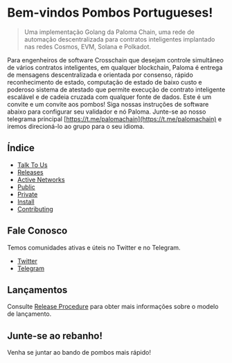 # Bem-vindos Pombos Portugueses!
> Uma implementação Golang da Paloma Chain, uma rede de automação descentralizada para contratos inteligentes
> implantado nas redes Cosmos, EVM, Solana e Polkadot.

Para engenheiros de software Crosschain que desejam controle simultâneo de vários contratos inteligentes, em qualquer blockchain, Paloma é entrega de mensagens descentralizada e orientada por consenso, rápido reconhecimento de estado, computação de estado de baixo custo e poderoso sistema de atestado que permite execução de contrato inteligente escalável e de cadeia cruzada com qualquer fonte de dados. Este é um convite e um convite aos pombos! Siga nossas instruções de software abaixo para configurar seu validador e nó Paloma. Junte-se ao nosso telegrama principal [https://t.me/palomachain](https://t.me/palomachain) e iremos direcioná-lo ao grupo para o seu idioma.

## Índice
- [Talk To Us](#talk-to-us)
- [Releases](#releases)
- [Active Networks](#active-networks)
- [Public](#public)
- [Private](#private)
- [Install](#install)
- [Contributing](CONTRIBUTING.md)

## Fale Conosco
Temos comunidades ativas e úteis no Twitter e no Telegram.
* [Twitter](https://twitter.com/paloma_chain)
* [Telegram](https://t.me/palomachain)

## Lançamentos
Consulte [Release Procedure](CONTRIBUTING.md#release-procedure) para obter mais informações sobre o modelo de lançamento.

## Junte-se ao rebanho!
Venha se juntar ao bando de pombos mais rápido!

